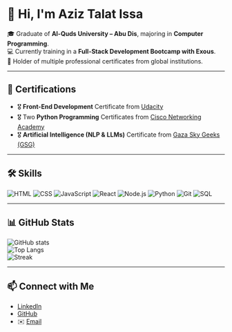 # 👋 Hi, I'm Aziz Talat Issa

🎓 Graduate of **Al-Quds University – Abu Dis**, majoring in **Computer Programming**.  
💻 Currently training in a **Full-Stack Development Bootcamp with Exous**.  
📜 Holder of multiple professional certificates from global institutions.

---

## 🏅 Certifications
- 🎖️ **Front-End Development** Certificate from [Udacity](https://www.udacity.com/)  
- 🎖️ Two **Python Programming** Certificates from [Cisco Networking Academy](https://www.netacad.com/)  
- 🎖️ **Artificial Intelligence (NLP & LLMs)** Certificate from [Gaza Sky Geeks (GSG)](https://gazaskygeeks.com/)

---

## 🛠️ Skills
![HTML](https://img.shields.io/badge/-HTML5-E34F26?style=for-the-badge&logo=html5&logoColor=white)
![CSS](https://img.shields.io/badge/-CSS3-1572B6?style=for-the-badge&logo=css3)
![JavaScript](https://img.shields.io/badge/-JavaScript-F7DF1E?style=for-the-badge&logo=javascript&logoColor=000)
![React](https://img.shields.io/badge/-React-61DAFB?style=for-the-badge&logo=react&logoColor=000)
![Node.js](https://img.shields.io/badge/-Node.js-339933?style=for-the-badge&logo=nodedotjs&logoColor=fff)
![Python](https://img.shields.io/badge/-Python-3776AB?style=for-the-badge&logo=python&logoColor=fff)
![Git](https://img.shields.io/badge/-Git-F05032?style=for-the-badge&logo=git&logoColor=fff)
![SQL](https://img.shields.io/badge/-SQL-4479A1?style=for-the-badge&logo=mysql&logoColor=fff)

---

## 📊 GitHub Stats
![GitHub stats](https://github-readme-stats.vercel.app/api?username=YOUR_GITHUB_USERNAME&show_icons=true&theme=radical)  
![Top Langs](https://github-readme-stats.vercel.app/api/top-langs/?username=YOUR_GITHUB_USERNAME&layout=compact&theme=radical)  
![Streak](https://streak-stats.demolab.com?user=YOUR_GITHUB_USERNAME&theme=radical)

---

## 📫 Connect with Me
- [LinkedIn](https://linkedin.com/in/YOUR_LINKEDIN)  
- [GitHub](https://github.com/YOUR_GITHUB_USERNAME)  
- ✉️ [Email](mailto:YOUR_EMAIL@example.com)
